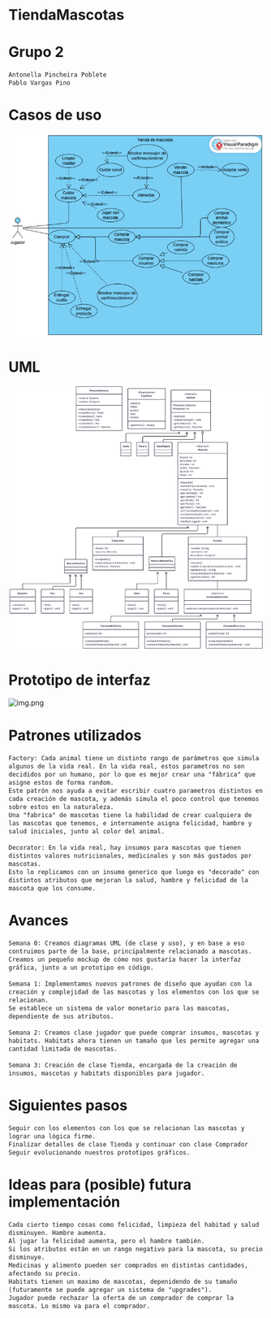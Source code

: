 # TiendaMascotas

# Grupo 2
    Antonella Pincheira Poblete
    Pablo Vargas Pino
# Casos de uso
![img.png](casos.png)

# UML
![img.png](UML.png)

# Prototipo de interfaz
![img.png](Prototipo.png)

# Patrones utilizados
    Factory: Cada animal tiene un distinto rango de parámetros que simula algunos de la vida real. En la vida real, estos parametros no son decididos por un humano, por lo que es mejor crear una "fábrica" que asigne estos de forma random.
    Este patrón nos ayuda a evitar escribir cuatro parametros distintos en cada creación de mascota, y además simula el poco control que tenemos sobre estos en la naturaleza.
    Una "fabrica" de mascotas tiene la habilidad de crear cualquiera de las mascotas que tenemos, e internamente asigna felicidad, hambre y salud iniciales, junto al color del animal.
    
    Decorator: En la vida real, hay insumos para mascotas que tienen distintos valores nutricionales, medicinales y son más gustados por mascotas.
    Esto lo replicamos con un insumo generico que luego es "decorado" con distintos atributos que mejoran la salud, hambre y felicidad de la mascota que los consume.


# Avances 
    Semana 0: Creamos diagramas UML (de clase y uso), y en base a eso contruimos parte de la base, principalmente relacionado a mascotas.
    Creamos un pequeño mockup de cómo nos gustaría hacer la interfaz gráfica, junto a un prototipo en código.
    
    Semana 1: Implementamos nuevos patrones de diseño que ayudan con la creación y complejidad de las mascotas y los elementos con los que se relacionan.
    Se establece un sistema de valor monetario para las mascotas, dependiente de sus atributos.

    Semana 2: Creamos clase jugador que puede comprar insumos, mascotas y habitats. Habitats ahora tienen un tamaño que les permite agregar una cantidad limitada de mascotas.

    Semana 3: Creación de clase Tienda, encargada de la creación de insumos, mascotas y habitats disponibles para jugador.

# Siguientes pasos
    Seguir con los elementos con los que se relacionan las mascotas y lograr una lógica firme.
    Finalizar detalles de clase Tienda y continuar con clase Comprador
    Seguir evolucionando nuestros prototipos gráficos.

# Ideas para (posible) futura implementación
    Cada cierto tiempo cosas como felicidad, limpieza del habitad y salud disminuyen. Hambre aumenta.
    Al jugar la felicidad aumenta, pero el hambre también.
    Si los atributos están en un rango negativo para la mascota, su precio disminuye.
    Medicinas y alimento pueden ser comprados en distintas cantidades, afectando su precio.
    Habitats tienen un maximo de mascotas, depenidendo de su tamaño (futuramente se puede agregar un sistema de "upgrades").
    Jugador puede rechazar la oferta de un comprador de comprar la mascota. Lo mismo va para el comprador.
    

    